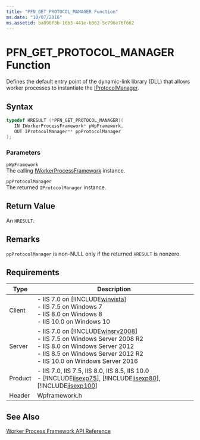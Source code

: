 ```yaml
---
title: "PFN_GET_PROTOCOL_MANAGER Function"
ms.date: "10/07/2016"
ms.assetid: ba896f3b-16b3-441e-b362-5c796e76f662
---
```

# PFN_GET_PROTOCOL_MANAGER Function

Defines the default entry point of the dynamic-link library (DLL) that allows worker processes to instantiate the [IProtocolManager](../../web-development-reference/native-code-api-reference/iprotocolmanager-interface.md).  
  
## Syntax  
  
```cpp  
typedef HRESULT (*PFN_GET_PROTOCOL_MANAGER)(  
   IN IWorkerProcessFramework* pWpFramework,  
   OUT IProtocolManager** ppProtocolManager  
);  
```  
  
### Parameters  

 `pWpFramework`  
 The calling [IWorkerProcessFramework](../../web-development-reference/native-code-api-reference/iworkerprocessframework-interface.md) instance.  
  
 `ppProtocolManager`  
 The returned `IProtocolManager` instance.  
  
## Return Value  

 An `HRESULT`.  
  
## Remarks  

 `ppProtocolManager` is non-NULL only if the returned `HRESULT` is nonzero.  
  
## Requirements  
  
|Type|Description|  
|----------|-----------------|  
|Client|-   IIS 7.0 on [!INCLUDE[winvista](../../wmi-provider/includes/winvista-md.md)]<br />-   IIS 7.5 on Windows 7<br />-   IIS 8.0 on Windows 8<br />-   IIS 10.0 on Windows 10|  
|Server|-   IIS 7.0 on [!INCLUDE[winsrv2008](../../wmi-provider/includes/winsrv2008-md.md)]<br />-   IIS 7.5 on Windows Server 2008 R2<br />-   IIS 8.0 on Windows Server 2012<br />-   IIS 8.5 on Windows Server 2012 R2<br />-   IIS 10.0 on Windows Server 2016|  
|Product|-   IIS 7.0, IIS 7.5, IIS 8.0, IIS 8.5, IIS 10.0<br />-   [!INCLUDE[iisexp75](../../web-development-reference/native-code-api-reference/includes/iisexp75-md.md)], [!INCLUDE[iisexp80](../../web-development-reference/native-code-api-reference/includes/iisexp80-md.md)], [!INCLUDE[iisexp100](../../web-development-reference/native-code-api-reference/includes/iisexp100-md.md)]|  
|Header|Wpframework.h|  
  
## See Also  

 [Worker Process Framework API Reference](../../web-development-reference/native-code-api-reference/worker-process-framework-api-reference.md)
